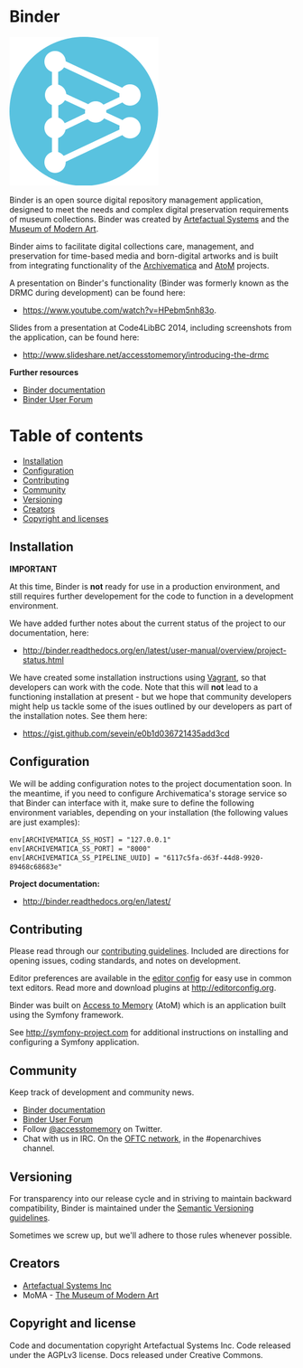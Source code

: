 # Binder

![Binder logo](/images/binder-logo.png)

Binder is an open source digital repository management application, designed
to meet the needs and complex digital preservation requirements of museum
collections. Binder was created by
<a href="http://www.artefactual.com">Artefactual Systems</a> and the
<a href="http://moma.org">Museum of Modern Art</a>.

Binder aims to facilitate digital collections care, management, and
preservation for time-based media and born-digital artworks and is built
from integrating functionality of the
[Archivematica](https://ww.archivematica.org) and
[AtoM](https://www.accesstomemory.org) projects.

A presentation on Binder's functionality (Binder was formerly known as the
DRMC during development) can be found here:

* https://www.youtube.com/watch?v=HPebm5nh83o.

Slides from a presentation at Code4LibBC 2014, including screenshots from the
application, can be found here:

* http://www.slideshare.net/accesstomemory/introducing-the-drmc

**Further resources**

* <a href="http://binder.readthedocs.org/en/latest/">Binder documentation</a>
* <a href="https://groups.google.com/forum/#!forum/binder-repository">Binder User Forum</a>

# Table of contents

* [Installation](#installation)
* [Configuration](#configuration)
* [Contributing](#contributing)
* [Community](#community)
* [Versioning](#versioning)
* [Creators](#creators)
* [Copyright and licenses](#copyright)


## Installation

**IMPORTANT**

At this time, Binder is **not** ready for use in a production environment, and
still requires further developement for the code to function in a development
environment.

We have added further notes about the current status of the project to our
documentation, here:

* http://binder.readthedocs.org/en/latest/user-manual/overview/project-status.html

We have created some installation instructions using
[Vagrant](https://www.vagrantup.com/), so that developers can work with the
code. Note that this will **not** lead to a functioning installation at
present - but we hope that community developers might help us tackle some of
the isues outlined by our developers as part of the installation notes. See
them here:

* https://gist.github.com/sevein/e0b1d036721435add3cd

## Configuration

We will be adding configuration notes to the project documentation
soon. In the meantime, if you need to configure Archivematica's storage
service so that Binder can interface with it, make sure to define the
following environment variables, depending on your installation (the
following values are just examples):

    env[ARCHIVEMATICA_SS_HOST] = "127.0.0.1"
    env[ARCHIVEMATICA_SS_PORT] = "8000"
    env[ARCHIVEMATICA_SS_PIPELINE_UUID] = "6117c5fa-d63f-44d8-9920-89468c68683e"

**Project documentation:**

* http://binder.readthedocs.org/en/latest/

## Contributing

Please read through our <a href="https://github.com/artefactual/binder/blob/master/CONTRIBUTING.md">contributing guidelines</a>.
Included are directions for opening issues, coding standards, and notes on
development.

Editor preferences are available in the <a href="https://github.com/artefactual/binder/blob/master/.editorconfig">editor config</a>
for easy use in common text editors. Read more and download plugins at
http://editorconfig.org.

Binder was built on [Access to Memory](https://www.accesstomemory.org) (AtoM)
which is an application built using the Symfony framework.

See <a href='http://symfony-project.com'>http://symfony-project.com</a> for additional instructions on installing and<br />configuring a Symfony application.


## Community

Keep track of development and community news.

* <a href="http://binder.readthedocs.org/en/latest/">Binder documentation</a>
* <a href="https://groups.google.com/forum/#!forum/binder-repository">Binder User Forum</a>
* Follow [@accesstomemory](https://twitter.com/accesstomemory) on Twitter.
* Chat with us in IRC. On the [OFTC network](http://www.oftc.net), in the #openarchives
  channel.


## Versioning

For transparency into our release cycle and in striving to maintain backward
compatibility, Binder is maintained under the [Semantic Versioning guidelines](http://www.semver.org).

Sometimes we screw up, but we'll adhere to those rules whenever possible.

## Creators

* [Artefactual Systems Inc](http://www.artefactual.com)
* MoMA - [The Museum of Modern Art](http://moma.org)


## Copyright and license

Code and documentation copyright Artefactual Systems Inc. Code released under
the AGPLv3 license. Docs released under Creative Commons.
